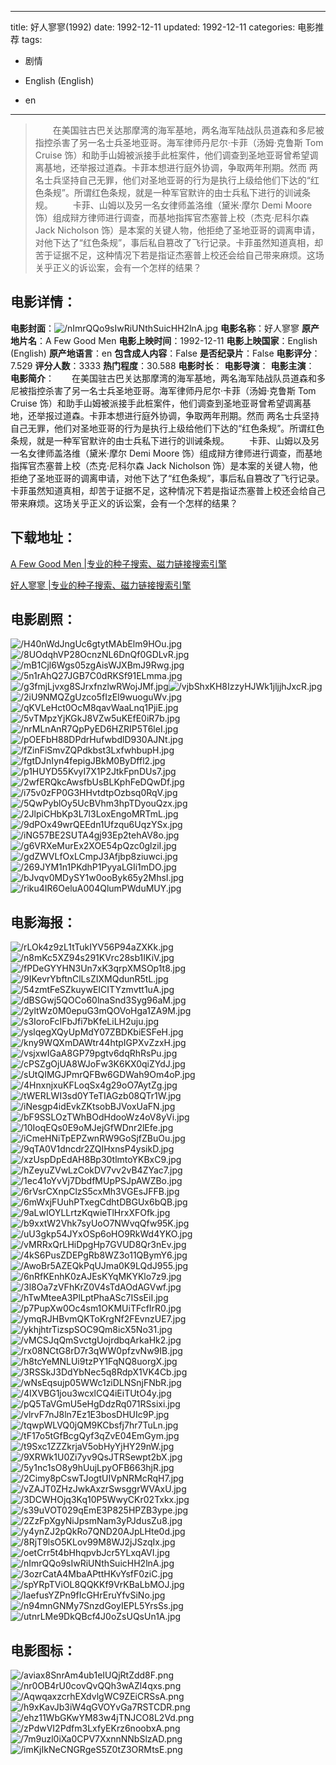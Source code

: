 
---
title: 好人寥寥(1992)
date: 1992-12-11
updated: 1992-12-11
categories: 电影推荐
tags:
- 剧情

- English (English)
- en
---


> 　　在美国驻古巴关达那摩湾的海军基地，两名海军陆战队员道森和多尼被指控杀害了另一名士兵圣地亚哥。海军律师丹尼尔·卡菲（汤姆·克鲁斯 Tom Cruise 饰）和助手山姆被派接手此桩案件，他们调查到圣地亚哥曾希望调离基地，还举报过道森。卡菲本想进行庭外协调，争取两年刑期。然而 两名士兵坚持自己无罪，他们对圣地亚哥的行为是执行上级给他们下达的“红色条规”。所谓红色条规，就是一种军官默许的由士兵私下进行的训诫条规。  　　卡菲、山姆以及另一名女律师盖洛维（黛米·摩尔 Demi Moore 饰）组成辩方律师进行调查，而基地指挥官杰塞普上校（杰克·尼科尔森 Jack Nicholson 饰）是本案的关键人物，他拒绝了圣地亚哥的调离申请，对他下达了“红色条规”，事后私自篡改了飞行记录。卡菲虽然知道真相，却苦于证据不足，这种情况下若是指证杰塞普上校还会给自己带来麻烦。这场关乎正义的诉讼案，会有一个怎样的结果？

## **电影详情**：

**电影封面**：<img src="https://image.tmdb.org/t/p/w200/nImrQQo9sIwRiUNthSuicHH2lnA.jpg" alt="/nImrQQo9sIwRiUNthSuicHH2lnA.jpg" title="/nImrQQo9sIwRiUNthSuicHH2lnA.jpg">
**电影名称**：好人寥寥
**原产地片名**：A Few Good Men
**电影上映时间**：1992-12-11
**电影上映国家**：English (English)
**原产地语言**：en
**包含成人内容**：False
**是否纪录片**：False
**电影评分**：7.529
**评分人数**：3333
**热门程度**：30.588
**电影时长**：
**电影导演**：
**电影主演**：
**电影简介**：　　在美国驻古巴关达那摩湾的海军基地，两名海军陆战队员道森和多尼被指控杀害了另一名士兵圣地亚哥。海军律师丹尼尔·卡菲（汤姆·克鲁斯 Tom Cruise 饰）和助手山姆被派接手此桩案件，他们调查到圣地亚哥曾希望调离基地，还举报过道森。卡菲本想进行庭外协调，争取两年刑期。然而 两名士兵坚持自己无罪，他们对圣地亚哥的行为是执行上级给他们下达的“红色条规”。所谓红色条规，就是一种军官默许的由士兵私下进行的训诫条规。  　　卡菲、山姆以及另一名女律师盖洛维（黛米·摩尔 Demi Moore 饰）组成辩方律师进行调查，而基地指挥官杰塞普上校（杰克·尼科尔森 Jack Nicholson 饰）是本案的关键人物，他拒绝了圣地亚哥的调离申请，对他下达了“红色条规”，事后私自篡改了飞行记录。卡菲虽然知道真相，却苦于证据不足，这种情况下若是指证杰塞普上校还会给自己带来麻烦。这场关乎正义的诉讼案，会有一个怎样的结果？

## **下载地址**：
[A Few Good Men |专业的种子搜索、磁力链接搜索引擎](https://movie.amd794.com:2083/?search=A%20Few%20Good%20Men&ordering=&mode=match_phrase&page_size=10&page=1)

[好人寥寥 |专业的种子搜索、磁力链接搜索引擎](https://movie.amd794.com:2083/?search=%E5%A5%BD%E4%BA%BA%E5%AF%A5%E5%AF%A5&ordering=&mode=match_phrase&page_size=10&page=1)
 

## **电影剧照**：
<img src="https://image.tmdb.org/t/p/original/H40nWdJngUc6gtytMAbElm9HOu.jpg" alt="/H40nWdJngUc6gtytMAbElm9HOu.jpg" title="/H40nWdJngUc6gtytMAbElm9HOu.jpg"><img src="https://image.tmdb.org/t/p/original/8UOdqhVP28OcnzNL6DnQf0GDLvR.jpg" alt="/8UOdqhVP28OcnzNL6DnQf0GDLvR.jpg" title="/8UOdqhVP28OcnzNL6DnQf0GDLvR.jpg"><img src="https://image.tmdb.org/t/p/original/mB1Cjl6Wgs05zgAisWJXBmJ9Rwg.jpg" alt="/mB1Cjl6Wgs05zgAisWJXBmJ9Rwg.jpg" title="/mB1Cjl6Wgs05zgAisWJXBmJ9Rwg.jpg"><img src="https://image.tmdb.org/t/p/original/5n1rAhQ27JGB7C0dRKSf91ELmma.jpg" alt="/5n1rAhQ27JGB7C0dRKSf91ELmma.jpg" title="/5n1rAhQ27JGB7C0dRKSf91ELmma.jpg"><img src="https://image.tmdb.org/t/p/original/g3fmjLjvxg8SJrxfnzlwRWojJMf.jpg" alt="/g3fmjLjvxg8SJrxfnzlwRWojJMf.jpg" title="/g3fmjLjvxg8SJrxfnzlwRWojJMf.jpg"><img src="https://image.tmdb.org/t/p/original/vjbShxKH8IzzyHJWk1jljjhJxcR.jpg" alt="/vjbShxKH8IzzyHJWk1jljjhJxcR.jpg" title="/vjbShxKH8IzzyHJWk1jljjhJxcR.jpg"><img src="https://image.tmdb.org/t/p/original/2iU9NMQZgUzco5fIzEI9wuoguWv.jpg" alt="/2iU9NMQZgUzco5fIzEI9wuoguWv.jpg" title="/2iU9NMQZgUzco5fIzEI9wuoguWv.jpg"><img src="https://image.tmdb.org/t/p/original/qKVLeHct0OcM8qavWaaLnq1PjiE.jpg" alt="/qKVLeHct0OcM8qavWaaLnq1PjiE.jpg" title="/qKVLeHct0OcM8qavWaaLnq1PjiE.jpg"><img src="https://image.tmdb.org/t/p/original/5vTMpzYjKGkJ8VZw5uKEfE0iR7b.jpg" alt="/5vTMpzYjKGkJ8VZw5uKEfE0iR7b.jpg" title="/5vTMpzYjKGkJ8VZw5uKEfE0iR7b.jpg"><img src="https://image.tmdb.org/t/p/original/nrMLnAnR7QpPyED6HZRIP5T6leI.jpg" alt="/nrMLnAnR7QpPyED6HZRIP5T6leI.jpg" title="/nrMLnAnR7QpPyED6HZRIP5T6leI.jpg"><img src="https://image.tmdb.org/t/p/original/pOEFbH88DPdrHufwbdlD930AJNt.jpg" alt="/pOEFbH88DPdrHufwbdlD930AJNt.jpg" title="/pOEFbH88DPdrHufwbdlD930AJNt.jpg"><img src="https://image.tmdb.org/t/p/original/fZinFiSmvZQPdkbst3LxfwhbupH.jpg" alt="/fZinFiSmvZQPdkbst3LxfwhbupH.jpg" title="/fZinFiSmvZQPdkbst3LxfwhbupH.jpg"><img src="https://image.tmdb.org/t/p/original/fgtDJnIyn4fepigJBkM0ByDffl2.jpg" alt="/fgtDJnIyn4fepigJBkM0ByDffl2.jpg" title="/fgtDJnIyn4fepigJBkM0ByDffl2.jpg"><img src="https://image.tmdb.org/t/p/original/p1HUYD55KvyI7X1P2JtkFpnDUs7.jpg" alt="/p1HUYD55KvyI7X1P2JtkFpnDUs7.jpg" title="/p1HUYD55KvyI7X1P2JtkFpnDUs7.jpg"><img src="https://image.tmdb.org/t/p/original/2wfERQkcAwsfbUsBLKphFeDQwDf.jpg" alt="/2wfERQkcAwsfbUsBLKphFeDQwDf.jpg" title="/2wfERQkcAwsfbUsBLKphFeDQwDf.jpg"><img src="https://image.tmdb.org/t/p/original/i75v0zFP0G3HHvtdtpOzbsq0RqV.jpg" alt="/i75v0zFP0G3HHvtdtpOzbsq0RqV.jpg" title="/i75v0zFP0G3HHvtdtpOzbsq0RqV.jpg"><img src="https://image.tmdb.org/t/p/original/5QwPyblOy5UcBVhm3hpTDyouQzx.jpg" alt="/5QwPyblOy5UcBVhm3hpTDyouQzx.jpg" title="/5QwPyblOy5UcBVhm3hpTDyouQzx.jpg"><img src="https://image.tmdb.org/t/p/original/2JlpiCHbKp3L7l3LoxEngoMRTmL.jpg" alt="/2JlpiCHbKp3L7l3LoxEngoMRTmL.jpg" title="/2JlpiCHbKp3L7l3LoxEngoMRTmL.jpg"><img src="https://image.tmdb.org/t/p/original/9dPOx49wrQEEdn1Ufzqu6UqzYSx.jpg" alt="/9dPOx49wrQEEdn1Ufzqu6UqzYSx.jpg" title="/9dPOx49wrQEEdn1Ufzqu6UqzYSx.jpg"><img src="https://image.tmdb.org/t/p/original/iNG57BE2SUTA4gj93Ep2tehAV8o.jpg" alt="/iNG57BE2SUTA4gj93Ep2tehAV8o.jpg" title="/iNG57BE2SUTA4gj93Ep2tehAV8o.jpg"><img src="https://image.tmdb.org/t/p/original/g6VRXeMurEx2XOE54pQzc0glziI.jpg" alt="/g6VRXeMurEx2XOE54pQzc0glziI.jpg" title="/g6VRXeMurEx2XOE54pQzc0glziI.jpg"><img src="https://image.tmdb.org/t/p/original/gdZWVLfOxLCmpJ3Afjbp8ziuwci.jpg" alt="/gdZWVLfOxLCmpJ3Afjbp8ziuwci.jpg" title="/gdZWVLfOxLCmpJ3Afjbp8ziuwci.jpg"><img src="https://image.tmdb.org/t/p/original/269JYM1n1PKdhP1PyyaLGIi1mDO.jpg" alt="/269JYM1n1PKdhP1PyyaLGIi1mDO.jpg" title="/269JYM1n1PKdhP1PyyaLGIi1mDO.jpg"><img src="https://image.tmdb.org/t/p/original/bJvqv0MDySY1w0ooByk65y2MhsI.jpg" alt="/bJvqv0MDySY1w0ooByk65y2MhsI.jpg" title="/bJvqv0MDySY1w0ooByk65y2MhsI.jpg"><img src="https://image.tmdb.org/t/p/original/riku4IR6OeluA004QlumPWduMUY.jpg" alt="/riku4IR6OeluA004QlumPWduMUY.jpg" title="/riku4IR6OeluA004QlumPWduMUY.jpg">

## **电影海报**：
<img src="https://image.tmdb.org/t/p/original/rLOk4z9zL1tTukIYV56P94aZXKk.jpg" alt="/rLOk4z9zL1tTukIYV56P94aZXKk.jpg" title="/rLOk4z9zL1tTukIYV56P94aZXKk.jpg"><img src="https://image.tmdb.org/t/p/original/n8mKc5XZ94s291KVrc28sb1IKiV.jpg" alt="/n8mKc5XZ94s291KVrc28sb1IKiV.jpg" title="/n8mKc5XZ94s291KVrc28sb1IKiV.jpg"><img src="https://image.tmdb.org/t/p/original/fPDeGYYHN3Un7xK3qrpXMSOp1t8.jpg" alt="/fPDeGYYHN3Un7xK3qrpXMSOp1t8.jpg" title="/fPDeGYYHN3Un7xK3qrpXMSOp1t8.jpg"><img src="https://image.tmdb.org/t/p/original/9IKevrYbftnClLsZIXMQdunR5tL.jpg" alt="/9IKevrYbftnClLsZIXMQdunR5tL.jpg" title="/9IKevrYbftnClLsZIXMQdunR5tL.jpg"><img src="https://image.tmdb.org/t/p/original/54zmtFeSZkuywEICITYzmvtt1uA.jpg" alt="/54zmtFeSZkuywEICITYzmvtt1uA.jpg" title="/54zmtFeSZkuywEICITYzmvtt1uA.jpg"><img src="https://image.tmdb.org/t/p/original/dBSGwj5QOCo60lnaSnd3Syg96aM.jpg" alt="/dBSGwj5QOCo60lnaSnd3Syg96aM.jpg" title="/dBSGwj5QOCo60lnaSnd3Syg96aM.jpg"><img src="https://image.tmdb.org/t/p/original/2yltWz0M0epuG3mQOVoHga1ZA9M.jpg" alt="/2yltWz0M0epuG3mQOVoHga1ZA9M.jpg" title="/2yltWz0M0epuG3mQOVoHga1ZA9M.jpg"><img src="https://image.tmdb.org/t/p/original/s3IoroFcIFbJfi7bKfeLiLH2uju.jpg" alt="/s3IoroFcIFbJfi7bKfeLiLH2uju.jpg" title="/s3IoroFcIFbJfi7bKfeLiLH2uju.jpg"><img src="https://image.tmdb.org/t/p/original/yslqegXQyUpMdY07ZBDKbiESFeH.jpg" alt="/yslqegXQyUpMdY07ZBDKbiESFeH.jpg" title="/yslqegXQyUpMdY07ZBDKbiESFeH.jpg"><img src="https://image.tmdb.org/t/p/original/kny9WQXmDAWtr44htpIGPXvZzxH.jpg" alt="/kny9WQXmDAWtr44htpIGPXvZzxH.jpg" title="/kny9WQXmDAWtr44htpIGPXvZzxH.jpg"><img src="https://image.tmdb.org/t/p/original/vsjxwIGaA8GP79pgtv6dqRhRsPu.jpg" alt="/vsjxwIGaA8GP79pgtv6dqRhRsPu.jpg" title="/vsjxwIGaA8GP79pgtv6dqRhRsPu.jpg"><img src="https://image.tmdb.org/t/p/original/cPSZgOjUA8WJoFw3K6KX0qiZYdJ.jpg" alt="/cPSZgOjUA8WJoFw3K6KX0qiZYdJ.jpg" title="/cPSZgOjUA8WJoFw3K6KX0qiZYdJ.jpg"><img src="https://image.tmdb.org/t/p/original/sUtQIMGJPmrQFBw6GDWah9Om4oP.jpg" alt="/sUtQIMGJPmrQFBw6GDWah9Om4oP.jpg" title="/sUtQIMGJPmrQFBw6GDWah9Om4oP.jpg"><img src="https://image.tmdb.org/t/p/original/4HnxnjxuKFLoqSx4g29oO7AytZg.jpg" alt="/4HnxnjxuKFLoqSx4g29oO7AytZg.jpg" title="/4HnxnjxuKFLoqSx4g29oO7AytZg.jpg"><img src="https://image.tmdb.org/t/p/original/tWERLWI3sd0YTeTIAGzb08QTr1W.jpg" alt="/tWERLWI3sd0YTeTIAGzb08QTr1W.jpg" title="/tWERLWI3sd0YTeTIAGzb08QTr1W.jpg"><img src="https://image.tmdb.org/t/p/original/iNesgp4idEvkZKtsobBJVoxUaFN.jpg" alt="/iNesgp4idEvkZKtsobBJVoxUaFN.jpg" title="/iNesgp4idEvkZKtsobBJVoxUaFN.jpg"><img src="https://image.tmdb.org/t/p/original/bF9SSLOzTWhBOdHdooWz4oV8yVi.jpg" alt="/bF9SSLOzTWhBOdHdooWz4oV8yVi.jpg" title="/bF9SSLOzTWhBOdHdooWz4oV8yVi.jpg"><img src="https://image.tmdb.org/t/p/original/10IoqEQs0E9oMJejGfWDnr2lEfe.jpg" alt="/10IoqEQs0E9oMJejGfWDnr2lEfe.jpg" title="/10IoqEQs0E9oMJejGfWDnr2lEfe.jpg"><img src="https://image.tmdb.org/t/p/original/iCmeHNiTpEPZwnRW9GoSjfZBuOu.jpg" alt="/iCmeHNiTpEPZwnRW9GoSjfZBuOu.jpg" title="/iCmeHNiTpEPZwnRW9GoSjfZBuOu.jpg"><img src="https://image.tmdb.org/t/p/original/9qTA0V1dncdr2ZQIHxnsP4ysikD.jpg" alt="/9qTA0V1dncdr2ZQIHxnsP4ysikD.jpg" title="/9qTA0V1dncdr2ZQIHxnsP4ysikD.jpg"><img src="https://image.tmdb.org/t/p/original/xzUspDpEdAH8Bp30tlmtoYKBxC9.jpg" alt="/xzUspDpEdAH8Bp30tlmtoYKBxC9.jpg" title="/xzUspDpEdAH8Bp30tlmtoYKBxC9.jpg"><img src="https://image.tmdb.org/t/p/original/hZeyuZVwLzCokDV7vv2vB4ZYac7.jpg" alt="/hZeyuZVwLzCokDV7vv2vB4ZYac7.jpg" title="/hZeyuZVwLzCokDV7vv2vB4ZYac7.jpg"><img src="https://image.tmdb.org/t/p/original/1ec41oYvVj7DbdfMUpPSJpAWZBo.jpg" alt="/1ec41oYvVj7DbdfMUpPSJpAWZBo.jpg" title="/1ec41oYvVj7DbdfMUpPSJpAWZBo.jpg"><img src="https://image.tmdb.org/t/p/original/6rVsrCXnpClzS5cxMh3VGEsJFFB.jpg" alt="/6rVsrCXnpClzS5cxMh3VGEsJFFB.jpg" title="/6rVsrCXnpClzS5cxMh3VGEsJFFB.jpg"><img src="https://image.tmdb.org/t/p/original/6mWxjFUuhPTxegCdhtDBGUx6bQB.jpg" alt="/6mWxjFUuhPTxegCdhtDBGUx6bQB.jpg" title="/6mWxjFUuhPTxegCdhtDBGUx6bQB.jpg"><img src="https://image.tmdb.org/t/p/original/9aLwIOYLLrtzKqwieTlHrxXFOfk.jpg" alt="/9aLwIOYLLrtzKqwieTlHrxXFOfk.jpg" title="/9aLwIOYLLrtzKqwieTlHrxXFOfk.jpg"><img src="https://image.tmdb.org/t/p/original/b9xxtW2Vhk7syUoO7NWvqQfw95K.jpg" alt="/b9xxtW2Vhk7syUoO7NWvqQfw95K.jpg" title="/b9xxtW2Vhk7syUoO7NWvqQfw95K.jpg"><img src="https://image.tmdb.org/t/p/original/uU3gkp54JYxOSp6oHO9RkWd4YKO.jpg" alt="/uU3gkp54JYxOSp6oHO9RkWd4YKO.jpg" title="/uU3gkp54JYxOSp6oHO9RkWd4YKO.jpg"><img src="https://image.tmdb.org/t/p/original/vMRRxQrLHiDpgHp7GVUD8Qr3nEv.jpg" alt="/vMRRxQrLHiDpgHp7GVUD8Qr3nEv.jpg" title="/vMRRxQrLHiDpgHp7GVUD8Qr3nEv.jpg"><img src="https://image.tmdb.org/t/p/original/4kS6PusZDEPgRb8WZ3o11QBymY6.jpg" alt="/4kS6PusZDEPgRb8WZ3o11QBymY6.jpg" title="/4kS6PusZDEPgRb8WZ3o11QBymY6.jpg"><img src="https://image.tmdb.org/t/p/original/AwoBr5AZEQkPqUJma0K9LQdJ955.jpg" alt="/AwoBr5AZEQkPqUJma0K9LQdJ955.jpg" title="/AwoBr5AZEQkPqUJma0K9LQdJ955.jpg"><img src="https://image.tmdb.org/t/p/original/6nRfKEnhK0zAJEsKYqMKYKlo7z9.jpg" alt="/6nRfKEnhK0zAJEsKYqMKYKlo7z9.jpg" title="/6nRfKEnhK0zAJEsKYqMKYKlo7z9.jpg"><img src="https://image.tmdb.org/t/p/original/3l8Oa7zVFhKrZ0V4sTdAOdAGVwf.jpg" alt="/3l8Oa7zVFhKrZ0V4sTdAOdAGVwf.jpg" title="/3l8Oa7zVFhKrZ0V4sTdAOdAGVwf.jpg"><img src="https://image.tmdb.org/t/p/original/hTwMteeA3PlLptPhaASc7ISsEiI.jpg" alt="/hTwMteeA3PlLptPhaASc7ISsEiI.jpg" title="/hTwMteeA3PlLptPhaASc7ISsEiI.jpg"><img src="https://image.tmdb.org/t/p/original/p7PupXw0Oc4sm1OKMUiTFcfIrR0.jpg" alt="/p7PupXw0Oc4sm1OKMUiTFcfIrR0.jpg" title="/p7PupXw0Oc4sm1OKMUiTFcfIrR0.jpg"><img src="https://image.tmdb.org/t/p/original/ymqRJHBvmQKToKrgNf2FEvnzUE7.jpg" alt="/ymqRJHBvmQKToKrgNf2FEvnzUE7.jpg" title="/ymqRJHBvmQKToKrgNf2FEvnzUE7.jpg"><img src="https://image.tmdb.org/t/p/original/ykhjhtrTizspSOC9Qm8icX5No31.jpg" alt="/ykhjhtrTizspSOC9Qm8icX5No31.jpg" title="/ykhjhtrTizspSOC9Qm8icX5No31.jpg"><img src="https://image.tmdb.org/t/p/original/vMCSJqQmSvctgUojrdbqArkaHk2.jpg" alt="/vMCSJqQmSvctgUojrdbqArkaHk2.jpg" title="/vMCSJqQmSvctgUojrdbqArkaHk2.jpg"><img src="https://image.tmdb.org/t/p/original/rx08NCtG8rD7r3qWW0pfzvNw9IB.jpg" alt="/rx08NCtG8rD7r3qWW0pfzvNw9IB.jpg" title="/rx08NCtG8rD7r3qWW0pfzvNw9IB.jpg"><img src="https://image.tmdb.org/t/p/original/h8tcYeMNLUi9tzPY1FqNQ8uorgX.jpg" alt="/h8tcYeMNLUi9tzPY1FqNQ8uorgX.jpg" title="/h8tcYeMNLUi9tzPY1FqNQ8uorgX.jpg"><img src="https://image.tmdb.org/t/p/original/3RSSkJ3DdYbNec5q8RdpX1VK4Cb.jpg" alt="/3RSSkJ3DdYbNec5q8RdpX1VK4Cb.jpg" title="/3RSSkJ3DdYbNec5q8RdpX1VK4Cb.jpg"><img src="https://image.tmdb.org/t/p/original/wNsEqsujp05WWc1ziDLNSnjFNbR.jpg" alt="/wNsEqsujp05WWc1ziDLNSnjFNbR.jpg" title="/wNsEqsujp05WWc1ziDLNSnjFNbR.jpg"><img src="https://image.tmdb.org/t/p/original/4IXVBG1jou3wcxlCQ4iEiTUtO4y.jpg" alt="/4IXVBG1jou3wcxlCQ4iEiTUtO4y.jpg" title="/4IXVBG1jou3wcxlCQ4iEiTUtO4y.jpg"><img src="https://image.tmdb.org/t/p/original/pQ5TaVGmU5eHgDdzRq071RSsixi.jpg" alt="/pQ5TaVGmU5eHgDdzRq071RSsixi.jpg" title="/pQ5TaVGmU5eHgDdzRq071RSsixi.jpg"><img src="https://image.tmdb.org/t/p/original/vlrvF7nJ8ln7Ez1E3bosDHUIc9P.jpg" alt="/vlrvF7nJ8ln7Ez1E3bosDHUIc9P.jpg" title="/vlrvF7nJ8ln7Ez1E3bosDHUIc9P.jpg"><img src="https://image.tmdb.org/t/p/original/tqwpWLVQ0jQM9KCbsfj7hr7TuLn.jpg" alt="/tqwpWLVQ0jQM9KCbsfj7hr7TuLn.jpg" title="/tqwpWLVQ0jQM9KCbsfj7hr7TuLn.jpg"><img src="https://image.tmdb.org/t/p/original/tF17o5tGfBcgQyf3qZvE04EmGym.jpg" alt="/tF17o5tGfBcgQyf3qZvE04EmGym.jpg" title="/tF17o5tGfBcgQyf3qZvE04EmGym.jpg"><img src="https://image.tmdb.org/t/p/original/t9Sxc1ZZZkrjaV5obHyYjHY29nW.jpg" alt="/t9Sxc1ZZZkrjaV5obHyYjHY29nW.jpg" title="/t9Sxc1ZZZkrjaV5obHyYjHY29nW.jpg"><img src="https://image.tmdb.org/t/p/original/9XRWk1U0Zi7yv9QsJTRSewpt2bX.jpg" alt="/9XRWk1U0Zi7yv9QsJTRSewpt2bX.jpg" title="/9XRWk1U0Zi7yv9QsJTRSewpt2bX.jpg"><img src="https://image.tmdb.org/t/p/original/5y1nc1sO8y9hUujLpyOFB663hjR.jpg" alt="/5y1nc1sO8y9hUujLpyOFB663hjR.jpg" title="/5y1nc1sO8y9hUujLpyOFB663hjR.jpg"><img src="https://image.tmdb.org/t/p/original/2Cimy8pCswTJogtUIVpNRMcRqH7.jpg" alt="/2Cimy8pCswTJogtUIVpNRMcRqH7.jpg" title="/2Cimy8pCswTJogtUIVpNRMcRqH7.jpg"><img src="https://image.tmdb.org/t/p/original/vZAJT0ZHzJwkAxzrSwsggrWVAxU.jpg" alt="/vZAJT0ZHzJwkAxzrSwsggrWVAxU.jpg" title="/vZAJT0ZHzJwkAxzrSwsggrWVAxU.jpg"><img src="https://image.tmdb.org/t/p/original/3DCWHOjq3Kq10P5WwyCKr02Txkx.jpg" alt="/3DCWHOjq3Kq10P5WwyCKr02Txkx.jpg" title="/3DCWHOjq3Kq10P5WwyCKr02Txkx.jpg"><img src="https://image.tmdb.org/t/p/original/s39uVOT029qEmE3P825HPZB3ype.jpg" alt="/s39uVOT029qEmE3P825HPZB3ype.jpg" title="/s39uVOT029qEmE3P825HPZB3ype.jpg"><img src="https://image.tmdb.org/t/p/original/2ZzFpXgyNiJpsmNam3yPJdusZu8.jpg" alt="/2ZzFpXgyNiJpsmNam3yPJdusZu8.jpg" title="/2ZzFpXgyNiJpsmNam3yPJdusZu8.jpg"><img src="https://image.tmdb.org/t/p/original/y4ynZJ2pQkRo7QND20AJpLHte0d.jpg" alt="/y4ynZJ2pQkRo7QND20AJpLHte0d.jpg" title="/y4ynZJ2pQkRo7QND20AJpLHte0d.jpg"><img src="https://image.tmdb.org/t/p/original/8RjT9lsO5KLov99M8WJ2jJSzqIx.jpg" alt="/8RjT9lsO5KLov99M8WJ2jJSzqIx.jpg" title="/8RjT9lsO5KLov99M8WJ2jJSzqIx.jpg"><img src="https://image.tmdb.org/t/p/original/oetCrr5t4bHhqpvbJcr5YLxqAVI.jpg" alt="/oetCrr5t4bHhqpvbJcr5YLxqAVI.jpg" title="/oetCrr5t4bHhqpvbJcr5YLxqAVI.jpg"><img src="https://image.tmdb.org/t/p/original/nImrQQo9sIwRiUNthSuicHH2lnA.jpg" alt="/nImrQQo9sIwRiUNthSuicHH2lnA.jpg" title="/nImrQQo9sIwRiUNthSuicHH2lnA.jpg"><img src="https://image.tmdb.org/t/p/original/3ozrCatA4MbaAPttHKvYsfF0ziC.jpg" alt="/3ozrCatA4MbaAPttHKvYsfF0ziC.jpg" title="/3ozrCatA4MbaAPttHKvYsfF0ziC.jpg"><img src="https://image.tmdb.org/t/p/original/spYRpTViOL8QQKKf9VrKBaLbMOJ.jpg" alt="/spYRpTViOL8QQKKf9VrKBaLbMOJ.jpg" title="/spYRpTViOL8QQKKf9VrKBaLbMOJ.jpg"><img src="https://image.tmdb.org/t/p/original/laefusYZPn9fIcGHrEruYfvSiNo.jpg" alt="/laefusYZPn9fIcGHrEruYfvSiNo.jpg" title="/laefusYZPn9fIcGHrEruYfvSiNo.jpg"><img src="https://image.tmdb.org/t/p/original/n94mnGNMy7SnzdGoyIEPL5YrsSs.jpg" alt="/n94mnGNMy7SnzdGoyIEPL5YrsSs.jpg" title="/n94mnGNMy7SnzdGoyIEPL5YrsSs.jpg"><img src="https://image.tmdb.org/t/p/original/utnrLMe9DkQBcf4J0oZsUQsUn1A.jpg" alt="/utnrLMe9DkQBcf4J0oZsUQsUn1A.jpg" title="/utnrLMe9DkQBcf4J0oZsUQsUn1A.jpg">

## **电影图标**：
<img src="https://image.tmdb.org/t/p/original/aviax8SnrAm4ub1eIUQjRtZdd8F.png" alt="/aviax8SnrAm4ub1eIUQjRtZdd8F.png" title="/aviax8SnrAm4ub1eIUQjRtZdd8F.png"><img src="https://image.tmdb.org/t/p/original/nr0OB4rU0covQvQQh3wAZl4qxs.png" alt="/nr0OB4rU0covQvQQh3wAZl4qxs.png" title="/nr0OB4rU0covQvQQh3wAZl4qxs.png"><img src="https://image.tmdb.org/t/p/original/AqwqaxzcrhEXdvlgWC9ZEiCRSsA.png" alt="/AqwqaxzcrhEXdvlgWC9ZEiCRSsA.png" title="/AqwqaxzcrhEXdvlgWC9ZEiCRSsA.png"><img src="https://image.tmdb.org/t/p/original/h9xKavJb3iW4qGVOYvGa7RSTCDR.png" alt="/h9xKavJb3iW4qGVOYvGa7RSTCDR.png" title="/h9xKavJb3iW4qGVOYvGa7RSTCDR.png"><img src="https://image.tmdb.org/t/p/original/ehz11WbGKwYM83w4jTNJCO8L2Vd.png" alt="/ehz11WbGKwYM83w4jTNJCO8L2Vd.png" title="/ehz11WbGKwYM83w4jTNJCO8L2Vd.png"><img src="https://image.tmdb.org/t/p/original/zPdwVI2Pdfm3LxfyEKrz6noobxA.png" alt="/zPdwVI2Pdfm3LxfyEKrz6noobxA.png" title="/zPdwVI2Pdfm3LxfyEKrz6noobxA.png"><img src="https://image.tmdb.org/t/p/original/7m9uzl0iXa0CPV7XxnnNNbSlzAD.png" alt="/7m9uzl0iXa0CPV7XxnnNNbSlzAD.png" title="/7m9uzl0iXa0CPV7XxnnNNbSlzAD.png"><img src="https://image.tmdb.org/t/p/original/imKjIkNeCNGRgeS5Z0tZ3ORMtsE.png" alt="/imKjIkNeCNGRgeS5Z0tZ3ORMtsE.png" title="/imKjIkNeCNGRgeS5Z0tZ3ORMtsE.png">
